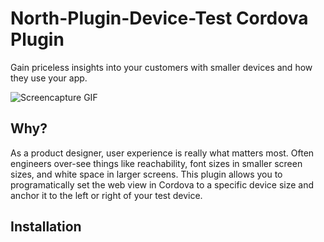 # North-Plugin-Device-Test Cordova Plugin

Gain priceless insights into your customers with smaller devices and how they use your app. 

![Screencapture GIF](https://www.dropbox.com/s/g4k1ah69v9psyl5/north-plugin-device-test.gif)

## Why?

As a product designer, user experience is really what matters most. Often engineers over-see things like reachability, font sizes in smaller screen sizes, and white space in larger screens. This plugin allows you to programatically set the web view in Cordova to a specific device size and anchor it to the left or right of your test device.

## Installation

